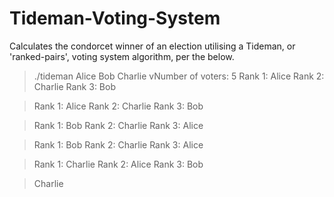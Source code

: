 # Tideman-Voting-System
Calculates the condorcet winner of an election utilising a Tideman, or 'ranked-pairs', voting system algorithm, per the below.

>./tideman Alice Bob Charlie
vNumber of voters: 5
>Rank 1: Alice
>Rank 2: Charlie
>Rank 3: Bob

>Rank 1: Alice
>Rank 2: Charlie
>Rank 3: Bob

>Rank 1: Bob
>Rank 2: Charlie
>Rank 3: Alice

>Rank 1: Bob
>Rank 2: Charlie
>Rank 3: Alice

>Rank 1: Charlie
>Rank 2: Alice
>Rank 3: Bob

>Charlie
